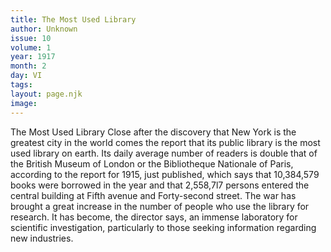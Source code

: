 ```yaml
---
title: The Most Used Library
author: Unknown
issue: 10
volume: 1
year: 1917
month: 2
day: VI
tags:
layout: page.njk
image:
---
```

The Most Used Library   Close after the discovery that New York is the greatest city in the world comes the report that its public library is the most used library on earth. Its daily average number of readers is double that of the British Museum of London or the Bibliotheque Nationale of Paris, according to the report for 1915, just published, which says that 10,384,579 books were borrowed in the year and that 2,558,7l7 persons entered the central building   at Fifth avenue and Forty-second street. The war has brought a great increase in the number of people who use the library for research. It has become, the director says, an immense laboratory for scientific investigation, particularly to those seeking information regarding new industries.   
